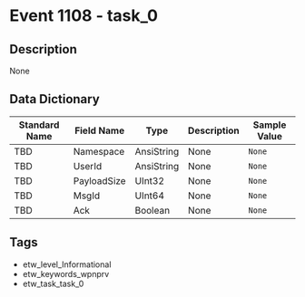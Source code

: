 # Event 1108 - task_0

## Description
None

## Data Dictionary
|Standard Name|Field Name|Type|Description|Sample Value|
|---|---|---|---|---|
|TBD|Namespace|AnsiString|None|`None`|
|TBD|UserId|AnsiString|None|`None`|
|TBD|PayloadSize|UInt32|None|`None`|
|TBD|MsgId|UInt64|None|`None`|
|TBD|Ack|Boolean|None|`None`|

## Tags
* etw_level_Informational
* etw_keywords_wpnprv
* etw_task_task_0